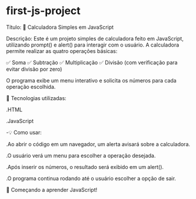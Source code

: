﻿# first-js-project
Título: 🧮 Calculadora Simples em JavaScript

Descrição:
Este é um projeto simples de calculadora feito em JavaScript, utilizando prompt() e alert() para interagir com o usuário. A calculadora permite realizar as quatro operações básicas:

✅ Soma
✅ Subtração
✅ Multiplicação
✅ Divisão (com verificação para evitar divisão por zero)

O programa exibe um menu interativo e solicita os números para cada operação escolhida.

📌 Tecnologias utilizadas:

.HTML

.JavaScript

-💡 Como usar:

.Ao abrir o código em um navegador, um alerta avisará sobre a calculadora.

.O usuário verá um menu para escolher a operação desejada.

.Após inserir os números, o resultado será exibido em um alert().

.O programa continua rodando até o usuário escolher a opção de sair.

🚀 Começando a aprender JavaScript!
